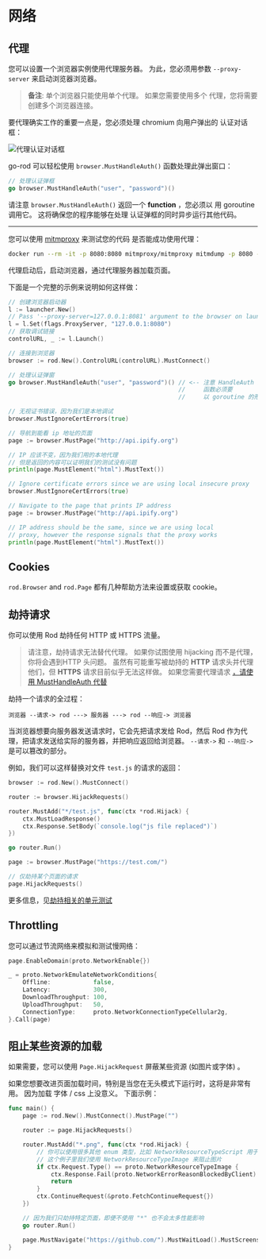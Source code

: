 # 网络

## 代理

您可以设置一个浏览器实例使用代理服务器。 为此，您必须用参数 `--proxy-server` 来启动浏览器浏览器。

> **备注**: 单个浏览器只能使用单个代理。 如果您需要使用多个 代理，您将需要创建多个浏览器连接。

要代理确实工作的重要一点是，您必须处理 chromium 向用户弹出的 认证对话框：

![代理认证对话框](network/proxy-auth-dialog.png)

go-rod 可以轻松使用 `browser.MustHandleAuth()` 函数处理此弹出窗口：

```go
// 处理认证弹框
go browser.MustHandleAuth("user", "password")()
```

请注意 `browser.MustHandleAuth()` 返回一个 **function** ，您必须以 用 goroutine 调用它。 这将确保您的程序能够在处理 认证弹框的同时异步运行其他代码。

---

您可以使用 [mitmproxy](https://mitmproxy.org/) 来测试您的代码 是否能成功使用代理：

```bash
docker run --rm -it -p 8080:8080 mitmproxy/mitmproxy mitmdump -p 8080 --proxyauth user:password
```

代理启动后，启动浏览器，通过代理服务器加载页面。

下面是一个完整的示例来说明如何这样做：

```go
// 创建浏览器启动器
l := launcher.New()
// Pass '--proxy-server=127.0.0.1:8081' argument to the browser on launch
l = l.Set(flags.ProxyServer, "127.0.0.1:8080")
// 获取调试链接
controlURL, _ := l.Launch()

// 连接到浏览器
browser := rod.New().ControlURL(controlURL).MustConnect()

// 处理认证弹窗
go browser.MustHandleAuth("user", "password")() // <-- 注意 HandleAuth 返回的
                                                //     函数必须要
                                                //     以 goroutine 的形式运行

// 无视证书错误，因为我们是本地调试
browser.MustIgnoreCertErrors(true)

// 导航到能看 ip 地址的页面
page := browser.MustPage("http://api.ipify.org")

// IP 应该不变，因为我们用的本地代理
// 但是返回的内容可以证明我们的测试没有问题
println(page.MustElement("html").MustText())

// Ignore certificate errors since we are using local insecure proxy
browser.MustIgnoreCertErrors(true)

// Navigate to the page that prints IP address
page := browser.MustPage("http://api.ipify.org")

// IP address should be the same, since we are using local
// proxy, however the response signals that the proxy works
println(page.MustElement("html").MustText())
```

## Cookies

`rod.Browser` and `rod.Page` 都有几种帮助方法来设置或获取 cookie。

## 劫持请求

你可以使用 Rod 劫持任何 HTTP 或 HTTPS 流量。

> 请注意，劫持请求无法替代代理。 如果你试图使用 hijacking 而不是代理，你将会遇到HTTP 头问题。 虽然有可能重写被劫持的 **HTTP** 请求头并代理他们，但 **HTTPS** 请求目前似乎无法这样做。 如果您需要代理请求 [，请使用 MustHandleAuth 代替](/network?id=proxy)

劫持一个请求的全过程：

```text
浏览器 --请求-> rod ---> 服务器 ---> rod --响应-> 浏览器
```

当浏览器想要向服务器发送请求时，它会先把请求发给 Rod，然后 Rod 作为代理，把请求发送给实际的服务器，并把响应返回给浏览器。 `--请求->` 和 `--响应->` 是可以篡改的部分。

例如，我们可以这样替换对文件 `test.js` 的请求的返回：

```go
browser := rod.New().MustConnect()

router := browser.HijackRequests()

router.MustAdd("*/test.js", func(ctx *rod.Hijack) {
    ctx.MustLoadResponse()
    ctx.Response.SetBody(`console.log("js file replaced")`)
})

go router.Run()

page := browser.MustPage("https://test.com/")

// 仅劫持某个页面的请求
page.HijackRequests()
```

更多信息，见[劫持相关的单元测试](https://github.com/go-rod/rod/blob/master/hijack_test.go)

## Throttling

您可以通过节流网络来模拟和测试慢网络：

```go
page.EnableDomain(proto.NetworkEnable{})

_ = proto.NetworkEmulateNetworkConditions{
    Offline:            false,
    Latency:            300,
    DownloadThroughput: 100,
    UploadThroughput:   50,
    ConnectionType:     proto.NetworkConnectionTypeCellular2g,
}.Call(page)
```

## 阻止某些资源的加载

如果需要，您可以使用 `Page.HijackRequest` 屏蔽某些资源 (如图片或字体) 。

如果您想要改进页面加载时间，特别是当您在无头模式下运行时，这将是非常有用。 因为加载 字体 / css 上没意义。 下面示例：

```go
func main() {
    page := rod.New().MustConnect().MustPage("")

    router := page.HijackRequests()

    router.MustAdd("*.png", func(ctx *rod.Hijack) {
        // 你可以使用很多其他 enum 类型，比如 NetworkResourceTypeScript 用于 javascript
        // 这个例子里我们使用 NetworkResourceTypeImage 来阻止图片
        if ctx.Request.Type() == proto.NetworkResourceTypeImage {
            ctx.Response.Fail(proto.NetworkErrorReasonBlockedByClient)
            return
        }
        ctx.ContinueRequest(&proto.FetchContinueRequest{})
    })

    // 因为我们只劫持特定页面，即便不使用 "*" 也不会太多性能影响
    go router.Run()

    page.MustNavigate("https://github.com/").MustWaitLoad().MustScreenshot("")
}
```
